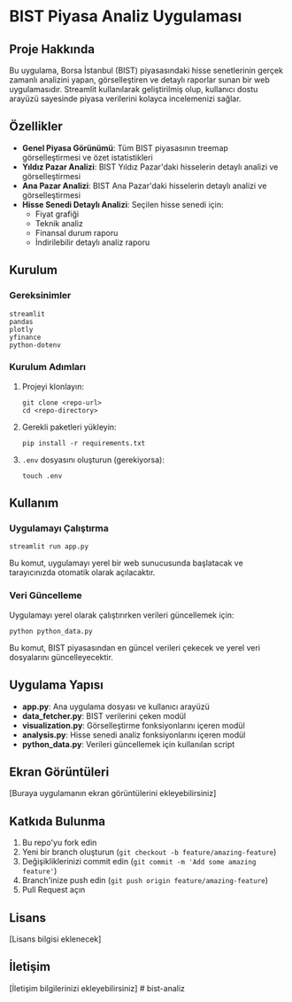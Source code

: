 # BIST Piyasa Analiz Uygulaması

## Proje Hakkında

Bu uygulama, Borsa İstanbul (BIST) piyasasındaki hisse senetlerinin gerçek zamanlı analizini yapan, görselleştiren ve detaylı raporlar sunan bir web uygulamasıdır. Streamlit kullanılarak geliştirilmiş olup, kullanıcı dostu arayüzü sayesinde piyasa verilerini kolayca incelemenizi sağlar.

## Özellikler

- **Genel Piyasa Görünümü**: Tüm BIST piyasasının treemap görselleştirmesi ve özet istatistikleri
- **Yıldız Pazar Analizi**: BIST Yıldız Pazar'daki hisselerin detaylı analizi ve görselleştirmesi
- **Ana Pazar Analizi**: BIST Ana Pazar'daki hisselerin detaylı analizi ve görselleştirmesi
- **Hisse Senedi Detaylı Analizi**: Seçilen hisse senedi için:
  - Fiyat grafiği
  - Teknik analiz
  - Finansal durum raporu
  - İndirilebilir detaylı analiz raporu

## Kurulum

### Gereksinimler

```
streamlit
pandas
plotly
yfinance
python-dotenv
```

### Kurulum Adımları

1. Projeyi klonlayın:
   ```
   git clone <repo-url>
   cd <repo-directory>
   ```

2. Gerekli paketleri yükleyin:
   ```
   pip install -r requirements.txt
   ```

3. `.env` dosyasını oluşturun (gerekiyorsa):
   ```
   touch .env
   ```

## Kullanım

### Uygulamayı Çalıştırma

```
streamlit run app.py
```

Bu komut, uygulamayı yerel bir web sunucusunda başlatacak ve tarayıcınızda otomatik olarak açılacaktır.

### Veri Güncelleme

Uygulamayı yerel olarak çalıştırırken verileri güncellemek için:

```
python python_data.py
```

Bu komut, BIST piyasasından en güncel verileri çekecek ve yerel veri dosyalarını güncelleyecektir.

## Uygulama Yapısı

- **app.py**: Ana uygulama dosyası ve kullanıcı arayüzü
- **data_fetcher.py**: BIST verilerini çeken modül
- **visualization.py**: Görselleştirme fonksiyonlarını içeren modül
- **analysis.py**: Hisse senedi analiz fonksiyonlarını içeren modül
- **python_data.py**: Verileri güncellemek için kullanılan script

## Ekran Görüntüleri

[Buraya uygulamanın ekran görüntülerini ekleyebilirsiniz]

## Katkıda Bulunma

1. Bu repo'yu fork edin
2. Yeni bir branch oluşturun (`git checkout -b feature/amazing-feature`)
3. Değişikliklerinizi commit edin (`git commit -m 'Add some amazing feature'`)
4. Branch'inize push edin (`git push origin feature/amazing-feature`)
5. Pull Request açın

## Lisans

[Lisans bilgisi eklenecek]

## İletişim

[İletişim bilgilerinizi ekleyebilirsiniz] # bist-analiz
